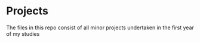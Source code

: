 # Projects
The files in this repo consist of all minor projects undertaken in the first year of my studies 
